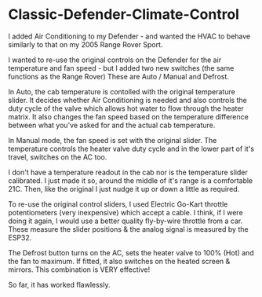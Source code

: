 # Classic-Defender-Climate-Control

I added Air Conditioning to my Defender - and wanted the HVAC to behave similarly to that on my 2005 Range Rover Sport.

I wanted to re-use the original controls on the Defender for the air temperature and fan speed - but I added two new switches (the same functions as the Range Rover) These are Auto / Manual and Defrost.

In Auto, the cab temperature is contolled with the original temperature slider.  It decides whether Air Conditioning is needed and also controls the duty cycle of the valve which allows hot water to flow through the heater matrix.  It also changes the fan speed based on the temperature difference between what you've asked for and the actual cab temperature.

In Manual mode, the fan speed is set with the original slider.  The temperature controls the heater valve duty cycle and in the lower part of it's travel, switches on the AC too.

I don't have a temperature readout in the cab nor is the temperature slider calibrated.  I just made it so, around the middle of it's range is a comfortable 21C.  Then, like the original I just nudge it up or down a little as required.

To re-use the original control sliders, I used Electric Go-Kart throttle potentiometers (very inexpensive) which accept a cable.  I think, if I were doing it again, I would use a better quality fly-by-wire throttle from a car.  These measure the slider positions & the analog signal is measured by the ESP32.

The Defrost button turns on the AC, sets the heater valve to 100% (Hot) and the fan to maximum.  If fitted, it also switches on the heated screen & mirrors.  This combination is VERY effective!

So far, it has worked flawlessly. 
